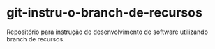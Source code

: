 # git-instru-o-branch-de-recursos
Repositório para instrução de desenvolvimento de software utilizando branch de recursos.

